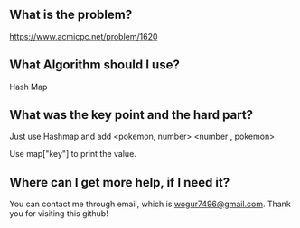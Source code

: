 ## What is the problem?

<https://www.acmicpc.net/problem/1620>

## What Algorithm should I use?

Hash Map

## What was the key point and the hard part?

Just use Hashmap and add <pokemon, number>  <number , pokemon>

Use map["key"] to print the value.

## Where can I get more help, if I need it?

You can contact me through email, which is wogur7496@gmail.com.
Thank you for visiting this github!


